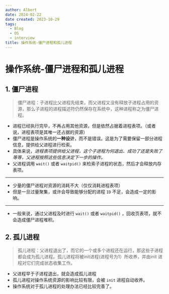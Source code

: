 ```yaml
---
author: Albert
date: 2024-02-22
date created: 2023-10-29
tags:
  - Blog
  - OS
  - interview
title: 操作系统-僵尸进程和孤儿进程
---
```


# 操作系统-僵尸进程和孤儿进程

## 1. 僵尸进程

> 僵尸进程：子进程比父进程先结束，而父进程又没有释放子进程占用的资源，那么子进程的进程描述符仍然保存在系统中，这种进程称之为僵尸进程。

- 进程已经执行完毕，不再占用其他资源，但是依然占据着进程表项。（或者说，进程表项是其唯一还占据的资源）
- 僵尸进程是操作系统的**一种设计**，而不是错误。这是为了需要保留一部分进程信息，提供给父进程进行检索。
- 具体来说，_进程表项提供给父进程，这个子进程为何退出、成功了还是失败了等等，父进程按照这些信息决定下一步的操作。_
- 父进程调用 `wait()` 或者 `waitpid()` 来检索子进程的状态，然后才会释放内存表项。

---

- 少量的僵尸进程对资源的消耗不大（仅仅消耗进程表项）
- 但是一旦过量聚集，或许会导致能够分配的进程 `ID` 不足，会造成一定的影响。

---

- 一般来说，通过父进程及时进行 `wait()` 或者 `waitpid()` ，回收页表项，就不会造成僵尸进程堆积。

## 2. 孤儿进程

> 孤儿进程：父进程退出了，而它的一个或多个进程还在运行，那这些子进程都会成为孤儿进程。孤儿进程将被init进程(进程号为1）所收养，并由init 进程对它们完成状态收集工作。

- 父进程早于子进程退出，就会造成孤儿进程
- 孤儿进程对操作系统资源的影响比较有限，会被 `init` 进程自动收养。
- 操作系统对于孤儿进程的处理办法已经比较完善了。
